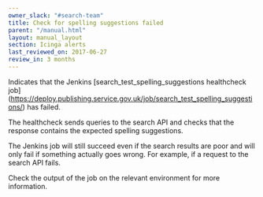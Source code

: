 ```yaml
---
owner_slack: "#search-team"
title: Check for spelling suggestions failed
parent: "/manual.html"
layout: manual_layout
section: Icinga alerts
last_reviewed_on: 2017-06-27
review_in: 3 months
---
```


Indicates that the Jenkins [search_test_spelling_suggestions healthcheck job]
(https://deploy.publishing.service.gov.uk/job/search_test_spelling_suggestions/)
has failed.

The healthcheck sends queries to the search API and checks that the response
contains the expected spelling suggestions.

The Jenkins job will still succeed even if the search results are poor and will
only fail if something actually goes wrong. For example, if a request to the
search API fails.

Check the output of the job on the relevant environment for more information.
